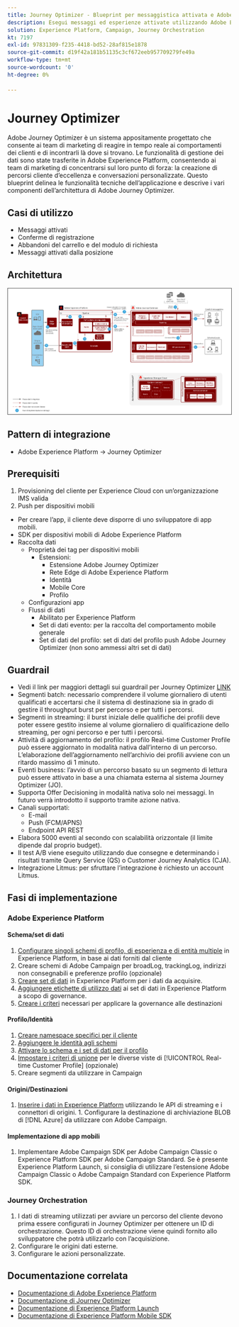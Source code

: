 ```yaml
---
title: Journey Optimizer - Blueprint per messaggistica attivata e Adobe Experience Platform
description: Esegui messaggi ed esperienze attivate utilizzando Adobe Experience Platform come hub centrale per lo streaming di dati, profili dei clienti e segmentazione.
solution: Experience Platform, Campaign, Journey Orchestration
kt: 7197
exl-id: 97831309-f235-4418-bd52-28af815e1878
source-git-commit: d19f42a181b51135c3cf672eeb957709279fe49a
workflow-type: tm+mt
source-wordcount: '0'
ht-degree: 0%

---
```


# Journey Optimizer

Adobe Journey Optimizer è un sistema appositamente progettato che consente ai team di marketing di reagire in tempo reale ai comportamenti dei clienti e di incontrarli là dove si trovano. Le funzionalità di gestione dei dati sono state trasferite in Adobe Experience Platform, consentendo ai team di marketing di concentrarsi sul loro punto di forza: la creazione di percorsi cliente d’eccellenza e conversazioni personalizzate.  Questo blueprint delinea le funzionalità tecniche dell’applicazione e descrive i vari componenti dell’architettura di Adobe Journey Optimizer.

## Casi di utilizzo

* Messaggi attivati
* Conferme di registrazione
* Abbandoni del carrello e del modulo di richiesta
* Messaggi attivati dalla posizione

## Architettura

<img src="assets/journey-optimizer.png" alt="Architettura di riferimento per il blueprint per messaggistica attivata e Adobe Experience Platform" style="border:1px solid #4a4a4a" />

## Pattern di integrazione

* Adobe Experience Platform -> Journey Optimizer

## Prerequisiti

1. Provisioning del cliente per Experience Cloud con un’organizzazione IMS valida
1. Push per dispositivi mobili

* Per creare l’app, il cliente deve disporre di uno sviluppatore di app mobili.
* SDK per dispositivi mobili di Adobe Experience Platform
* Raccolta dati
   * Proprietà dei tag per dispositivi mobili
      * Estensioni:
         * Estensione Adobe Journey Optimizer
         * Rete Edge di Adobe Experience Platform
         * Identità
         * Mobile Core
         * Profilo
   * Configurazioni app
   * Flussi di dati
      * Abilitato per Experience Platform
      * Set di dati evento: per la raccolta del comportamento mobile generale
      * Set di dati del profilo: set di dati del profilo push Adobe Journey Optimizer (non sono ammessi altri set di dati)

## Guardrail

* Vedi il link per maggiori dettagli sui guardrail per Journey Optimizer [LINK](https://experienceleague.adobe.com/docs/journeys/using/starting-with-journeys/limitations.html?lang=it)
* Segmenti batch: necessario comprendere il volume giornaliero di utenti qualificati e accertarsi che il sistema di destinazione sia in grado di gestire il throughput burst per percorso e per tutti i percorsi.
* Segmenti in streaming: il burst iniziale delle qualifiche dei profili deve poter essere gestito insieme al volume giornaliero di qualificazione dello streaming, per ogni percorso e per tutti i percorsi.
* Attività di aggiornamento del profilo: il profilo Real-time Customer Profile può essere aggiornato in modalità nativa dall’interno di un percorso.  L’elaborazione dell’aggiornamento nell’archivio dei profili avviene con un ritardo massimo di 1 minuto.
* Eventi business: l’avvio di un percorso basato su un segmento di lettura può essere attivato in base a una chiamata esterna al sistema Journey Optimizer (JO).
* Supporta Offer Decisioning in modalità nativa solo nei messaggi. In futuro verrà introdotto il supporto tramite azione nativa.
* Canali supportati:
   * E-mail
   * Push (FCM/APNS)
   * Endpoint API REST
* Elabora 5000 eventi al secondo con scalabilità orizzontale (il limite dipende dal proprio budget).
* Il test A/B viene eseguito utilizzando due consegne e determinando i risultati tramite Query Service (QS) o Customer Journey Analytics (CJA).
* Integrazione Litmus: per sfruttare l’integrazione è richiesto un account Litmus.

## Fasi di implementazione

### Adobe Experience Platform

#### Schema/set di dati

1. [Configurare singoli schemi di profilo, di esperienza e di entità multiple](https://experienceleague.adobe.com/?recommended=ExperiencePlatform-D-1-2021.1.xdm) in Experience Platform, in base ai dati forniti dal cliente
1. Creare schemi di Adobe Campaign per broadLog, trackingLog, indirizzi non consegnabili e preferenze profilo (opzionale)
1. [Creare set di dati](https://experienceleague.adobe.com/docs/platform-learn/tutorials/data-ingestion/create-datasets-and-ingest-data.html?lang=it) in Experience Platform per i dati da acquisire.
1. [Aggiungere etichette di utilizzo dati](https://experienceleague.adobe.com/docs/platform-learn/tutorials/data-governance/classify-data-using-governance-labels.html?lang=it) ai set di dati in Experience Platform a scopo di governance.
1. [Creare i criteri](https://experienceleague.adobe.com/docs/platform-learn/tutorials/data-governance/create-data-usage-policies.html?lang=it) necessari per applicare la governance alle destinazioni

#### Profilo/Identità

1. [Creare namespace specifici per il cliente](https://experienceleague.adobe.com/docs/platform-learn/tutorials/identities/label-ingest-and-verify-identity-data.html?lang=it)
1. [Aggiungere le identità agli schemi](https://experienceleague.adobe.com/docs/platform-learn/tutorials/identities/label-ingest-and-verify-identity-data.html)
1. [Attivare lo schema e i set di dati per il profilo](https://experienceleague.adobe.com/docs/platform-learn/tutorials/profiles/bring-data-into-the-real-time-customer-profile.html?lang=it)
1. [Impostare i criteri di unione](https://experienceleague.adobe.com/docs/platform-learn/tutorials/profiles/create-merge-policies.html?lang=it) per le diverse viste di [!UICONTROL Real-time Customer Profile] (opzionale)
1. Creare segmenti da utilizzare in Campaign

#### Origini/Destinazioni

1. [Inserire i dati in Experience Platform](https://experienceleague.adobe.com/?recommended=ExperiencePlatform-D-1-2020.1.dataingestion&amp;lang=it) utilizzando le API di streaming e i connettori di origini. 1. Configurare la destinazione di archiviazione BLOB di [!DNL Azure] da utilizzare con Adobe Campaign.

#### Implementazione di app mobili

1. Implementare Adobe Campaign SDK per Adobe Campaign Classic o Experience Platform SDK per Adobe Campaign Standard. Se è presente Experience Platform Launch, si consiglia di utilizzare l’estensione Adobe Campaign Classic o Adobe Campaign Standard con Experience Platform SDK.


### Journey Orchestration

1. I dati di streaming utilizzati per avviare un percorso del cliente devono prima essere configurati in Journey Optimizer per ottenere un ID di orchestrazione. Questo ID di orchestrazione viene quindi fornito allo sviluppatore che potrà utilizzarlo con l’acquisizione.
1. Configurare le origini dati esterne.
1. Configurare le azioni personalizzate.

## Documentazione correlata

* [Documentazione di Adobe Experience Platform](https://experienceleague.adobe.com/docs/experience-platform.html?lang=it)
* [Documentazione di Journey Optimizer](https://experienceleague.adobe.com/docs/journey-optimizer/using/ajo-home.html?lang=en)
* [Documentazione di Experience Platform Launch](https://experienceleague.adobe.com/docs/launch.html?lang=it)
* [Documentazione di Experience Platform Mobile SDK](https://experienceleague.adobe.com/docs/mobile.html?lang=it)
